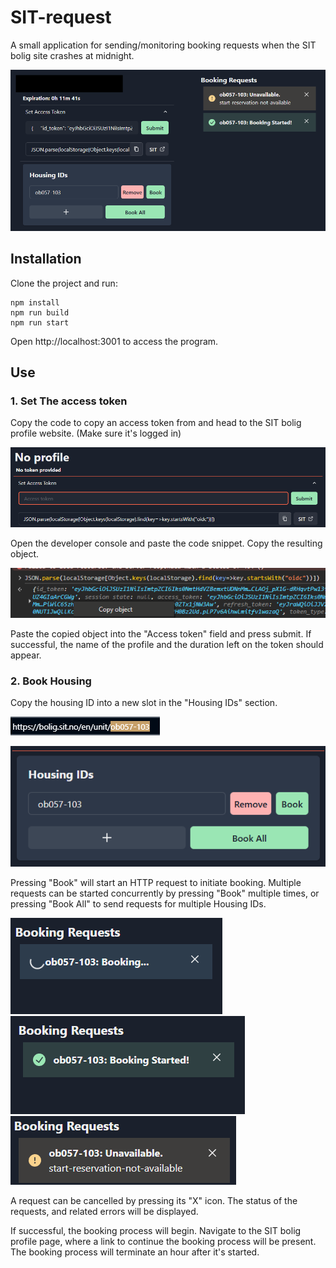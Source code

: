 # SIT-request

A small application for sending/monitoring booking requests when the SIT bolig site crashes at midnight.

![alt text](/img/application.png)

## Installation

Clone the project and run:

```
npm install
npm run build
npm run start
```

Open http://localhost:3001 to access the program.

## Use

### 1. Set The access token

Copy the code to copy an access token from and head to the SIT bolig profile website. (Make sure it's logged in)

![alt text](/img/setAccessToken.png)

Open the developer console and paste the code snippet. Copy the resulting object.

![Copying the token object](/img/copyObject.png)

Paste the copied object into the "Access token" field and press submit. If successful, the name of the profile and the duration left on the token should appear.

### 2. Book Housing

Copy the housing ID into a new slot in the "Housing IDs" section.

![alt text](/img/image.png)

![alt text](/img/image-1.png)

Pressing "Book" will start an HTTP request to initiate booking. Multiple requests can be started concurrently by pressing "Book" multiple times, or pressing "Book All" to send requests for multiple Housing IDs.

![alt text](/img/image-2.png) ![alt text](/img/image-3.png) ![alt text](/img/image-4.png)

A request can be cancelled by pressing its "X" icon. The status of the requests, and related errors will be displayed.

If successful, the booking process will begin. Navigate to the SIT bolig profile page, where a link to continue the booking process will be present. The booking process will terminate an hour after it's started.